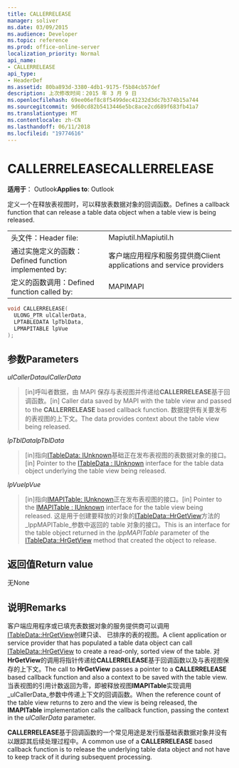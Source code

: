 ```yaml
---
title: CALLERRELEASE
manager: soliver
ms.date: 03/09/2015
ms.audience: Developer
ms.topic: reference
ms.prod: office-online-server
localization_priority: Normal
api_name:
- CALLERRELEASE
api_type:
- HeaderDef
ms.assetid: 80ba893d-3380-4db1-9175-f5b84cb57def
description: 上次修改时间：2015 年 3 月 9 日
ms.openlocfilehash: 69ee06ef8c8f5499dec41232d3dc7b374b15a744
ms.sourcegitcommit: 9d60cd82b5413446e5bc8ace2cd689f683fb41a7
ms.translationtype: MT
ms.contentlocale: zh-CN
ms.lasthandoff: 06/11/2018
ms.locfileid: "19774616"
---
```

# <a name="callerrelease"></a><span data-ttu-id="05b42-103">CALLERRELEASE</span><span class="sxs-lookup"><span data-stu-id="05b42-103">CALLERRELEASE</span></span>

  
  
<span data-ttu-id="05b42-104">**适用于**： Outlook</span><span class="sxs-lookup"><span data-stu-id="05b42-104">**Applies to**: Outlook</span></span> 
  
<span data-ttu-id="05b42-105">定义一个在释放表视图时，可以释放表数据对象的回调函数。</span><span class="sxs-lookup"><span data-stu-id="05b42-105">Defines a callback function that can release a table data object when a table view is being released.</span></span> 
  
|||
|:-----|:-----|
|<span data-ttu-id="05b42-106">头文件：</span><span class="sxs-lookup"><span data-stu-id="05b42-106">Header file:</span></span>  <br/> |<span data-ttu-id="05b42-107">Mapiutil.h</span><span class="sxs-lookup"><span data-stu-id="05b42-107">Mapiutil.h</span></span>  <br/> |
|<span data-ttu-id="05b42-108">通过实施定义的函数：</span><span class="sxs-lookup"><span data-stu-id="05b42-108">Defined function implemented by:</span></span>  <br/> |<span data-ttu-id="05b42-109">客户端应用程序和服务提供商</span><span class="sxs-lookup"><span data-stu-id="05b42-109">Client applications and service providers</span></span>  <br/> |
|<span data-ttu-id="05b42-110">定义的函数调用：</span><span class="sxs-lookup"><span data-stu-id="05b42-110">Defined function called by:</span></span>  <br/> |<span data-ttu-id="05b42-111">MAPI</span><span class="sxs-lookup"><span data-stu-id="05b42-111">MAPI</span></span>  <br/> |
   
```cpp
void CALLERRELEASE(
  ULONG_PTR ulCallerData,
  LPTABLEDATA lpTblData,
  LPMAPITABLE lpVue
);
```

## <a name="parameters"></a><span data-ttu-id="05b42-112">参数</span><span class="sxs-lookup"><span data-stu-id="05b42-112">Parameters</span></span>

 <span data-ttu-id="05b42-113">_ulCallerData_</span><span class="sxs-lookup"><span data-stu-id="05b42-113">_ulCallerData_</span></span>
  
> <span data-ttu-id="05b42-114">[in]呼叫者数据，由 MAPI 保存与表视图并传递给**CALLERRELEASE**基于回调函数。</span><span class="sxs-lookup"><span data-stu-id="05b42-114">[in] Caller data saved by MAPI with the table view and passed to the **CALLERRELEASE** based callback function.</span></span> <span data-ttu-id="05b42-115">数据提供有关要发布的表视图的上下文。</span><span class="sxs-lookup"><span data-stu-id="05b42-115">The data provides context about the table view being released.</span></span> 
    
 <span data-ttu-id="05b42-116">_lpTblData_</span><span class="sxs-lookup"><span data-stu-id="05b42-116">_lpTblData_</span></span>
  
> <span data-ttu-id="05b42-117">[in]指向[ITableData: IUnknown](itabledataiunknown.md)基础正在发布表视图的表数据对象的接口。</span><span class="sxs-lookup"><span data-stu-id="05b42-117">[in] Pointer to the [ITableData : IUnknown](itabledataiunknown.md) interface for the table data object underlying the table view being released.</span></span> 
    
 <span data-ttu-id="05b42-118">_lpVue_</span><span class="sxs-lookup"><span data-stu-id="05b42-118">_lpVue_</span></span>
  
> <span data-ttu-id="05b42-119">[in]指向[IMAPITable: IUnknown](imapitableiunknown.md)正在发布表视图的接口。</span><span class="sxs-lookup"><span data-stu-id="05b42-119">[in] Pointer to the [IMAPITable : IUnknown](imapitableiunknown.md) interface for the table view being released.</span></span> <span data-ttu-id="05b42-120">这是用于创建要释放的对象的[ITableData::HrGetView](itabledata-hrgetview.md)方法的_lppMAPITable_参数中返回的 table 对象的接口。</span><span class="sxs-lookup"><span data-stu-id="05b42-120">This is an interface for the table object returned in the  _lppMAPITable_ parameter of the [ITableData::HrGetView](itabledata-hrgetview.md) method that created the object to release.</span></span> 
    
## <a name="return-value"></a><span data-ttu-id="05b42-121">返回值</span><span class="sxs-lookup"><span data-stu-id="05b42-121">Return value</span></span>

<span data-ttu-id="05b42-122">无</span><span class="sxs-lookup"><span data-stu-id="05b42-122">None</span></span> 
  
## <a name="remarks"></a><span data-ttu-id="05b42-123">说明</span><span class="sxs-lookup"><span data-stu-id="05b42-123">Remarks</span></span>

<span data-ttu-id="05b42-124">客户端应用程序或已填充表数据对象的服务提供商可以调用[ITableData::HrGetView](itabledata-hrgetview.md)创建只读、 已排序的表的视图。</span><span class="sxs-lookup"><span data-stu-id="05b42-124">A client application or service provider that has populated a table data object can call [ITableData::HrGetView](itabledata-hrgetview.md) to create a read-only, sorted view of the table.</span></span> <span data-ttu-id="05b42-125">对**HrGetView**的调用将指针传递给**CALLERRELEASE**基于回调函数以及与表视图保存的上下文。</span><span class="sxs-lookup"><span data-stu-id="05b42-125">The call to **HrGetView** passes a pointer to a **CALLERRELEASE** based callback function and also a context to be saved with the table view.</span></span> <span data-ttu-id="05b42-126">当表视图的引用计数返回为零，即被释放视图**IMAPITable**实现调用_ulCallerData_参数中传递上下文的回调函数。</span><span class="sxs-lookup"><span data-stu-id="05b42-126">When the reference count of the table view returns to zero and the view is being released, the **IMAPITable** implementation calls the callback function, passing the context in the  _ulCallerData_ parameter.</span></span> 
  
<span data-ttu-id="05b42-127">**CALLERRELEASE**基于回调函数的一个常见用途是发行版基础表数据对象并没有以跟踪其后续处理过程中。</span><span class="sxs-lookup"><span data-stu-id="05b42-127">A common use of a **CALLERRELEASE** based callback function is to release the underlying table data object and not have to keep track of it during subsequent processing.</span></span> 
  

